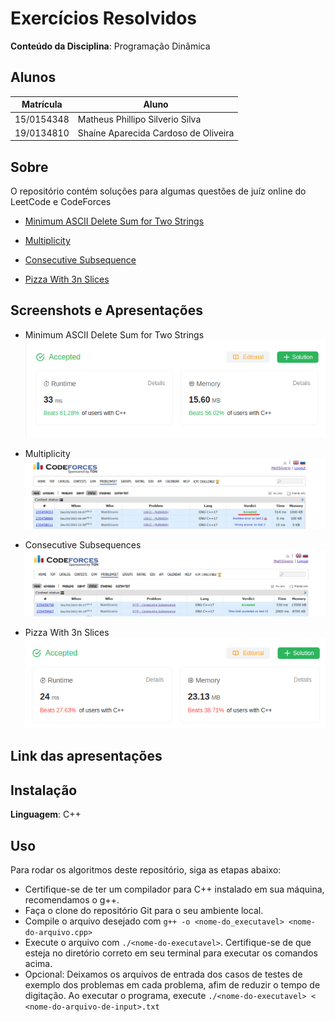 
# Exercícios Resolvidos


**Conteúdo da Disciplina**: Programação Dinâmica<br>

## Alunos
|Matrícula | Aluno |
| -- | -- |
| 15/0154348  | Matheus Phillipo Silverio Silva |
| 19/0134810  |  Shaíne Aparecida Cardoso de Oliveira |

## Sobre 
O repositório contém soluções para algumas questões de juíz online do LeetCode e CodeForces
- [Minimum ASCII Delete Sum for Two Strings](https://leetcode.com/problems/minimum-ascii-delete-sum-for-two-strings/description/)

- [Multiplicity](https://codeforces.com/problemset/problem/1061/C)

- [Consecutive Subsequence](https://codeforces.com/problemset/problem/977/F) 

- [Pizza With 3n Slices](https://leetcode.com/problems/pizza-with-3n-slices/description/)


## Screenshots e Apresentações
- Minimum ASCII Delete Sum for Two Strings
![Minimum ASCII Delete Sum for Two Strings](/img/minimum.png)

- Multiplicity
![Multiplicity](./img/multiplicity.png)

- Consecutive Subsequences
![Consecutive_subsequences](./img/consecutive_subsequences.png)

- Pizza With 3n Slices <br>
![Pizza With 3n Slices](/img/pizza.png)



## Link das apresentações


## Instalação 
**Linguagem**: C++<br>


## Uso 
Para rodar os algoritmos deste repositório, siga as etapas abaixo:

- Certifique-se de ter um compilador para C++ instalado em sua máquina, recomendamos o g++.
- Faça o clone do repositório Git para o seu ambiente local.
- Compile o arquivo desejado com `g++ -o <nome-do_executavel> <nome-do-arquivo.cpp>`
- Execute o arquivo com `./<nome-do-executavel>`. Certifique-se de que esteja no diretório correto em seu terminal para executar os comandos acima.
- Opcional: Deixamos os arquivos de entrada dos casos de testes de exemplo dos problemas em cada problema, afim de reduzir o tempo de digitação. Ao executar o programa, execute `./<nome-do-executavel> < <nome-do-arquivo-de-input>.txt` 




